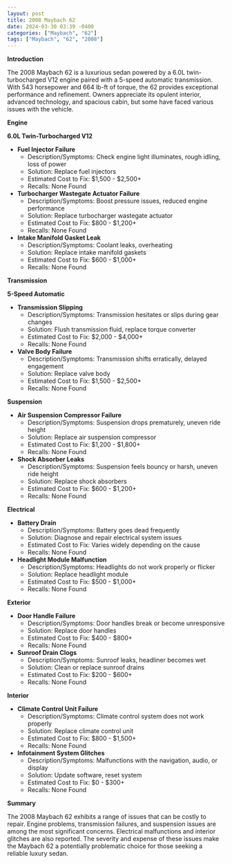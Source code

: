 ```yaml
---
layout: post
title: 2008 Maybach 62
date: 2024-03-30 03:39 -0400
categories: ["Maybach", "62"]
tags: ["Maybach", "62", "2008"]
---
```

**Introduction**

The 2008 Maybach 62 is a luxurious sedan powered by a 6.0L twin-turbocharged V12 engine paired with a 5-speed automatic transmission. With 543 horsepower and 664 lb-ft of torque, the 62 provides exceptional performance and refinement. Owners appreciate its opulent interior, advanced technology, and spacious cabin, but some have faced various issues with the vehicle.

**Engine**

**6.0L Twin-Turbocharged V12**

* **Fuel Injector Failure**
    - Description/Symptoms: Check engine light illuminates, rough idling, loss of power
    - Solution: Replace fuel injectors
    - Estimated Cost to Fix: $1,500 - $2,500+
    - Recalls: None Found
* **Turbocharger Wastegate Actuator Failure**
    - Description/Symptoms: Boost pressure issues, reduced engine performance
    - Solution: Replace turbocharger wastegate actuator
    - Estimated Cost to Fix: $800 - $1,200+
    - Recalls: None Found
* **Intake Manifold Gasket Leak**
    - Description/Symptoms: Coolant leaks, overheating
    - Solution: Replace intake manifold gaskets
    - Estimated Cost to Fix: $600 - $1,000+
    - Recalls: None Found

**Transmission**

**5-Speed Automatic**

* **Transmission Slipping**
    - Description/Symptoms: Transmission hesitates or slips during gear changes
    - Solution: Flush transmission fluid, replace torque converter
    - Estimated Cost to Fix: $2,000 - $4,000+
    - Recalls: None Found
* **Valve Body Failure**
    - Description/Symptoms: Transmission shifts erratically, delayed engagement
    - Solution: Replace valve body
    - Estimated Cost to Fix: $1,500 - $2,500+
    - Recalls: None Found

**Suspension**

* **Air Suspension Compressor Failure**
    - Description/Symptoms: Suspension drops prematurely, uneven ride height
    - Solution: Replace air suspension compressor
    - Estimated Cost to Fix: $1,200 - $1,800+
    - Recalls: None Found
* **Shock Absorber Leaks**
    - Description/Symptoms: Suspension feels bouncy or harsh, uneven ride height
    - Solution: Replace shock absorbers
    - Estimated Cost to Fix: $600 - $1,200+
    - Recalls: None Found

**Electrical**

* **Battery Drain**
    - Description/Symptoms: Battery goes dead frequently
    - Solution: Diagnose and repair electrical system issues
    - Estimated Cost to Fix: Varies widely depending on the cause
    - Recalls: None Found
* **Headlight Module Malfunction**
    - Description/Symptoms: Headlights do not work properly or flicker
    - Solution: Replace headlight module
    - Estimated Cost to Fix: $500 - $1,000+
    - Recalls: None Found

**Exterior**

* **Door Handle Failure**
    - Description/Symptoms: Door handles break or become unresponsive
    - Solution: Replace door handles
    - Estimated Cost to Fix: $400 - $800+
    - Recalls: None Found
* **Sunroof Drain Clogs**
    - Description/Symptoms: Sunroof leaks, headliner becomes wet
    - Solution: Clean or replace sunroof drains
    - Estimated Cost to Fix: $200 - $600+
    - Recalls: None Found

**Interior**

* **Climate Control Unit Failure**
    - Description/Symptoms: Climate control system does not work properly
    - Solution: Replace climate control unit
    - Estimated Cost to Fix: $800 - $1,500+
    - Recalls: None Found
* **Infotainment System Glitches**
    - Description/Symptoms: Malfunctions with the navigation, audio, or display
    - Solution: Update software, reset system
    - Estimated Cost to Fix: $0 - $300+
    - Recalls: None Found

**Summary**

The 2008 Maybach 62 exhibits a range of issues that can be costly to repair. Engine problems, transmission failures, and suspension issues are among the most significant concerns. Electrical malfunctions and interior glitches are also reported. The severity and expense of these issues make the Maybach 62 a potentially problematic choice for those seeking a reliable luxury sedan.
